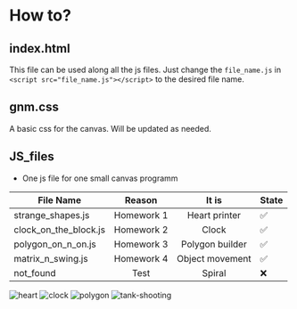 # How to?
## index.html
This file can be used along all the js files. 
Just change the `file_name.js` in `<script src="file_name.js"></script>` to the desired file name.
## gnm.css
A basic css for the canvas. Will be updated as needed.
## JS_files
* One js file for one small canvas programm

| File Name | Reason | It is | State |
| ------------- |:-------------:| :-----: | ----- |
| strange_shapes.js | Homework 1 | Heart printer |✅|
| clock_on_the_block.js | Homework 2 | Clock |✅|
| polygon_on_n_on.js | Homework 3 | Polygon builder |✅|
| matrix_n_swing.js | Homework 4 |  Object movement |✅|
| not_found | Test | Spiral |:x:|

![heart](https://github.com/Mares1492/school_classes/assets/90237423/c81a28b0-ec95-412f-aeec-d1c53b630b1a  "Homework 1")
![clock](https://github.com/Mares1492/school_classes/assets/90237423/969742c2-31c0-4bd6-b513-8d139d5f227b "Homework 2")
![polygon](https://github.com/Mares1492/school_classes/assets/90237423/9f14b05c-32e5-40e6-ad53-1efc5204f88e "Homework 3")
![tank-shooting](image.png "Homework 4")

